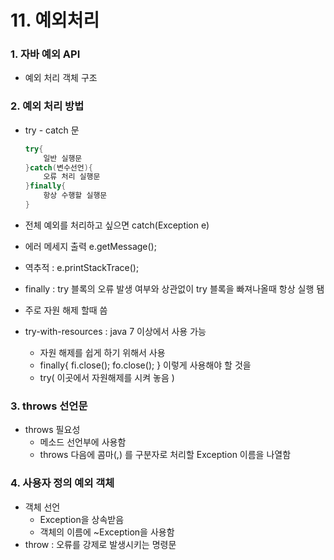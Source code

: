 # 11. 예외처리



### 1. 자바 예외 API

- 예외 처리 객체 구조



### 2. 예외 처리 방법

- try - catch 문

  ```java
  try{
      일반 실행문
  }catch(변수선언){
      오류 처리 실행문
  }finally{
      항상 수행할 실행문
  }
  ```

- 전체 예외를 처리하고 싶으면 catch(Exception e)

- 에러 메세지 출력 e.getMessage();

- 역추적 : e.printStackTrace();

- finally : try 블록의 오류 발생 여부와 상관없이 try 블록을 빠져나올때 항상 실행 됌

- 주로 자원 해제 할때 씀

- try-with-resources : java 7 이상에서 사용 가능

  - 자원 해제를 쉽게 하기 위해서 사용
  - finally{ fi.close(); fo.close(); } 이렇게 사용해야 할 것을
  - try( 이곳에서 자원해제를 시켜 놓음 ) 



### 3. throws 선언문

- throws 필요성
  - 메소드 선언부에 사용함
  - throws 다음에 콤마(,) 를 구분자로 처리할 Exception 이름을 나열함



### 4. 사용자 정의 예외 객체

- 객체 선언
  - Exception을 상속받음
  - 객체의 이름에 ~Exception을 사용함
- throw : 오류를 강제로 발생시키는 명령문

